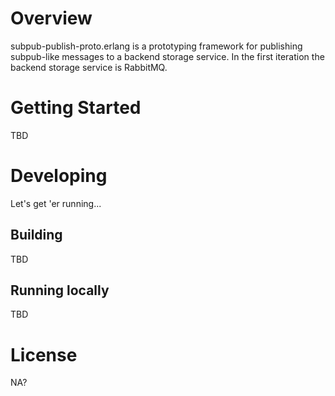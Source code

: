 Overview
========

subpub-publish-proto.erlang is a prototyping framework for publishing subpub-like messages to a backend storage service.
In the first iteration the backend storage service is RabbitMQ.

Getting Started
===============
TBD

Developing
==========
Let's get 'er running...

Building
--------
TBD

Running locally
---------------
TBD

License
=======
NA?
